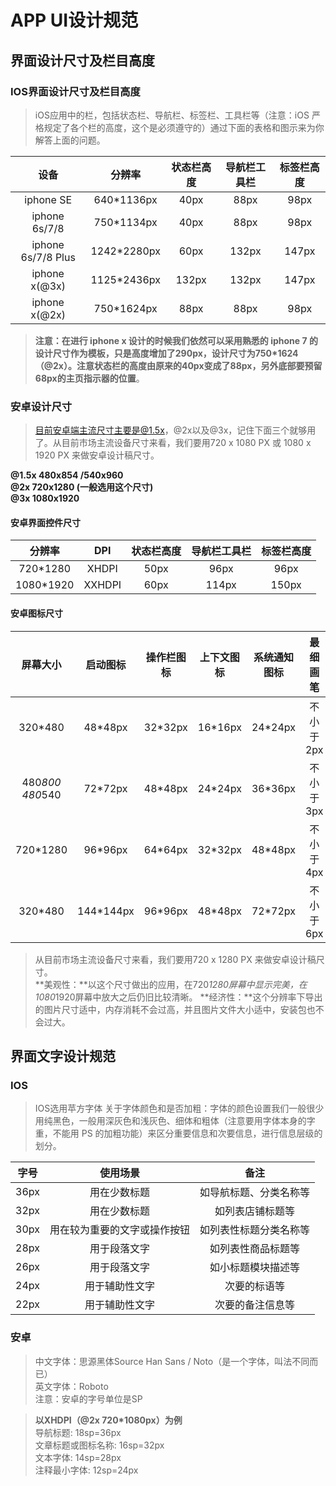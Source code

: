 # APP UI设计规范

## 界面设计尺寸及栏目高度

### IOS界面设计尺寸及栏目高度

> iOS应用中的栏，包括状态栏、导航栏、标签栏、工具栏等（注意：iOS 严格规定了各个栏的高度，这个是必须遵守的）通过下面的表格和图示来为你解答上面的问题。

| 设备 | 分辨率 | 状态栏高度 | 导航栏工具栏 | 标签栏高度 |
| :----:| :----: | :----: | :----: | :----: |
| iphone SE | 640*1136px | 40px | 88px | 98px | 
| iphone 6s/7/8 | 750*1134px | 40px | 88px | 98px |
| iphone 6s/7/8 Plus | 1242*2280px | 60px | 132px | 147px |
| iphone x(@3x) | 1125*2436px | 132px | 132px | 147px |
| iphone x(@2x) | 750*1624px | 88px | 88px | 98px |

>**注意：**在进行 iphone x 设计的时候我们依然可以采用熟悉的 iphone 7 的设计尺寸作为模板，只是高度增加了290px，设计尺寸为750*1624（@2x）。注意状态栏的高度由原来的40px变成了88px，另外**底部要预留68px的主页指示器的位置**。


### 安卓设计尺寸

> 目前安卓端主流尺寸主要是@1.5x，@2x以及@3x，记住下面三个就够用了。从目前市场主流设备尺寸来看，我们要用720 x 1080 PX 或 1080 x 1920 PX 来做安卓设计稿尺寸。

**@1.5x    480x854 /540x960** <br/>
**@2x      720x1280 (一般选用这个尺寸)** <br/>
**@3x      1080x1920**

#### 安卓界面控件尺寸

| 分辨率 | DPI | 状态栏高度 | 导航栏工具栏 | 标签栏高度 |
| :----:| :----: | :----: | :----: | :----: |
| 720*1280 | XHDPI | 50px | 96px | 96px | 
| 1080*1920 | XXHDPI | 60px | 114px | 150px |

#### 安卓图标尺寸

| 屏幕大小 | 启动图标 | 操作栏图标 | 上下文图标 | 系统通知图标 | 最细画笔 |
| :----:| :----: | :----: | :----: | :----: | :----: |
| 320*480 | 48*48px | 32*32px | 16*16px | 24*24px | 不小于2px |
| 480*800 <br/> 480*540 | 72*72px | 48*48px | 24*24px | 36*36px | 不小于3px |
| 720*1280 | 96*96px | 64*64px | 32*32px | 48*48px | 不小于4px |
| 320*480 | 144*144px | 96*96px | 48*48px | 72*72px | 不小于6px |

> 从目前市场主流设备尺寸来看，我们要用720 x 1280 PX 来做安卓设计稿尺寸。 <br/>
> **美观性：**以这个尺寸做出的应用，在720*1280屏幕中显示完美，在1080*1920屏幕中放大之后仍旧比较清晰。
> **经济性：**这个分辨率下导出的图片尺寸适中，内存消耗不会过高，并且图片文件大小适中，安装包也不会过大。


## 界面文字设计规范

### IOS

> IOS选用苹方字体
> 关于字体颜色和是否加粗：字体的颜色设置我们一般很少用纯黑色，一般用深灰色和浅灰色、细体和粗体（注意要用字体本身的字重，不能用 PS 的加粗功能）来区分重要信息和次要信息，进行信息层级的划分。

| 字号 | 使用场景 | 备注 |
| :----:| :----: | :----: | 
| 36px | 用在少数标题 | 如导航标题、分类名称等 |
| 32px | 用在少数标题 | 如列表店铺标题等 |
| 30px | 用在较为重要的文字或操作按钮 | 如列表性标题分类名称等 |
| 28px | 用于段落文字 | 如列表性商品标题等 |
| 26px | 用于段落文字 | 如小标题模块描述等 |
| 24px | 用于辅助性文字 | 次要的标语等 |
| 22px | 用于辅助性文字 | 次要的备注信息等 |


### 安卓

> 中文字体：思源黑体Source Han Sans / Noto（是一个字体，叫法不同而已） <br/>
> 英文字体：Roboto <br/>
> 注意：安卓的字号单位是SP

> **以XHDPI（@2x 720*1080px）为例** <br/>
> 导航标题: 18sp=36px <br/>
> 文章标题或图标名称: 16sp=32px <br/>
> 文本字体: 14sp=28px <br/>
> 注释最小字体: 12sp=24px





























